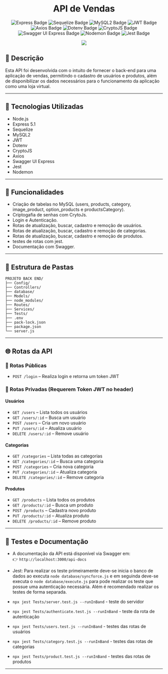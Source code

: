 <h1 align="center">API de Vendas</h1> 

<div align="center"> 
  <img src="https://img.shields.io/badge/Express-5.1.0-blue" alt="Express Badge">
  <img src="https://img.shields.io/badge/Sequelize-6.37.7-lightblue" alt="Sequelize Badge">
  <img src="https://img.shields.io/badge/MySQL2-3.14.1-brightgreen" alt="MySQL2 Badge">
  <img src="https://img.shields.io/badge/JSONWebToken-9.0.2-yellow" alt="JWT Badge">
  <img src="https://img.shields.io/badge/Axios-1.9.0-blueviolet" alt="Axios Badge">
  <img src="https://img.shields.io/badge/Dotenv-16.5.0-success" alt="Dotenv Badge">
  <img src="https://img.shields.io/badge/CryptoJS-4.2.0-orange" alt="CryptoJS Badge">
  <img src="https://img.shields.io/badge/Swagger--UI--Express-5.0.1-lightgrey" alt="Swagger UI Express Badge">
  <img src="https://img.shields.io/badge/Nodemon-3.1.10-red" alt="Nodemon Badge">
  <img src="https://img.shields.io/badge/Jest-29.7.0-pink" alt="Jest Badge"> 
</div> 
<p align="center"> 
  <img loading="lazy" src="http://img.shields.io/static/v1?label=STATUS&message=CONCLUIDO&color=YELLOW&style=for-the-badge"/>
</p>

## 📌 Descrição
Esta API foi desenvolvida com o intuito de fornecer o back-end para uma aplicação de vendas, permitindo o cadastro de usuários e produtos, além de disponibilizar os dados necessários para o funcionamento da aplicação como uma loja virtual.

---

## 🚀 Tecnologias Utilizadas
- Node.js
- Express 5.1
- Sequelize
- MySQL2
- JWT
- Dotenv
- CryptoJS
- Axios
- Swagger UI Express
- Jest
- Nodemon

---

  ## 🔧 Funcionalidades

- Criação de tabelas no MySQL (users, products, category, image_product, option_products e productsCategory).
- Criptogafia de senhas com CrytoJs.
- Login e Autenticação.
- Rotas de atualização, buscar, cadastro e remoção de usuários.
- Rotas de atualização, buscar, cadastro e remoção de categorias.
- Rotas de atualização, buscar, cadastro e remoção de produtos.
- testes de rotas com jest.
- Documentação com Swagger.

---

## 🧩 Estrutura de Pastas

```
PROJETO BACK END/
├── Config/
├── Controllers/
├── database/
├── Models/
├── node_modules/
├── Routes/
├── Services/
├── Tests/
├── .env
├── pack-lock.json
├── package.json
└── server.js
```

---

## 🌐 Rotas da API

### 📂 Rotas Públicas

- `POST /login` – Realiza login e retorna um token JWT

### 🔐 Rotas Privadas (Requerem Token JWT no header)

#### Usuários

- `GET /users` – Lista todos os usuários
- `GET /users/:id` – Busca um usuário
- `POST /users` – Cria um novo usuário
- `PUT /users/:id` – Atualiza usuário  
- `DELETE /users/:id` – Remove usuário

#### Categorias

- `GET /categories` – Lista todas as categorias
- `GET /categories/:id` – Busca uma categoria 
- `POST /categories` – Cria nova categoria  
- `PUT /categories/:id` – Atualiza categoria  
- `DELETE /categories/:id` – Remove categoria

#### Produtos

- `GET /products` – Lista todos os produtos
- `GET /products/:id` – Busca um produto 
- `POST /products` – Cadastra novo produto  
- `PUT /products/:id` – Atualiza produto  
- `DELETE /products/:id` – Remove produto

---

## 🧪 Testes e Documentação

- A documentação da API está disponível via Swagger em:  
  👉 `http://localhost:3000/api-docs`

- Jest:
Para realizar os teste primeiramente deve-se inicia o banco de dados ao executa `node database/syncforce.js` e em seguinda deve-se executa o `node database/execute.js` para pode realizar os teste que possue uma autenticação necessária.
Além é recomendado realizar os testes de forma separada.
- `npx jest Tests/server.test.js --runInBand` - teste do servidor
- `npx jest Tests/authenticate.test.js --runInBand` - teste da rota de autenticação
- `npx jest Tests/users.test.js --runInBand` - testes das rotas de usuários
- `npx jest Tests/category.test.js --runInBand` - testes das rotas de categorias
- `npx jest Tests/product.test.js --runInBand` - testes das rotas de produtos

---
